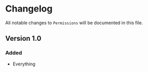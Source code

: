 # Changelog

All notable changes to `Permissions` will be documented in this file.

## Version 1.0

### Added
- Everything
